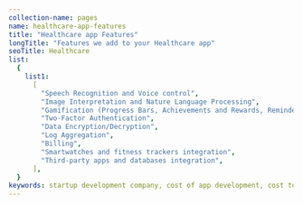 ```yaml
---
collection-name: pages
name: healthcare-app-features
title: "Healthcare app Features"
longTitle: "Features we add to your Healthcare app"
seoTitle: Healthcare
list:
  {
    list1:
      [
        "Speech Recognition and Voice control",
        "Image Interpretation and Nature Language Processing",
        "Gamification (Progress Bars, Achievements and Rewards, Reminders & Alerts)",
        "Two-Factor Authentication",
        "Data Encryption/Decryption",
        "Log Aggregation",
        "Billing",
        "Smartwatches and fitness trackers integration",
        "Third-party apps and databases integration",
      ],
  }
keywords: startup development company, cost of app development, cost to develop an app, custom app development company, mvp development company, mvp cost calculator, mvp development, mvp for startups, healthcare, healthcare apps, healthcare development
---
```

